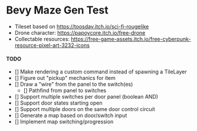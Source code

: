 # Bevy Maze Gen Test

- Tileset based on https://toosday.itch.io/sci-fi-rougelike
- Drone character: https://papoycore.itch.io/free-drone
- Collectable resources: https://free-game-assets.itch.io/free-cyberpunk-resource-pixel-art-3232-icons

#### TODO

- [] Make rendering a custom command instead of spawning a TileLayer
- [] Figure out "pickup" mechanics for item
- [] Draw a "wire" from the panel to the switch(es)
  - [] Pathfind from panel to switches
- [] Support multiple switches per door panel (boolean AND)
- [] Support door states starting open
- [] Support multiple doors on the same door control circuit
- [] Generate a map based on door/switch input
- [] Implement map switching/progression
